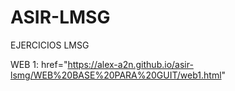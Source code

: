 # ASIR-LMSG 
EJERCICIOS LMSG

WEB 1: href="https://alex-a2n.github.io/asir-lsmg/WEB%20BASE%20PARA%20GUIT/web1.html"
